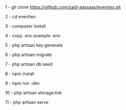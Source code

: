 1 - git clone https://github.com/said-aassass/eventies.git

2 - cd eventies

3 - composer install

4 - copy .env.example .env

5 - php artisan key:generate

6 - php artisan migrate

7 - php artisan db:seed

8 - npm install

9 - npm run -dev

10 - php artisan storage:link

11 - php artisan serve
